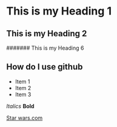 # This is my Heading 1

## This is my Heading 2

####### This is my Heading 6

## How do I use github
- Item 1
- Item 2
- Item 3

*Italics*
**Bold**

[Star wars.com](https://www.starswars.com)
